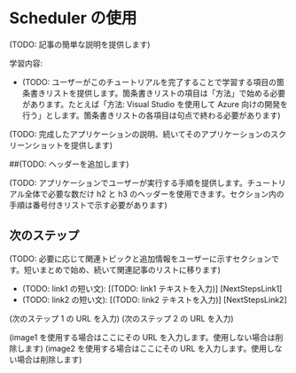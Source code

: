 <properties linkid="get-started-with-scheduler" urlDisplayName="Scheduler の使用" pageTitle="Scheduler の使用 | Azure" metaKeywords="Scheduler" description="TBD" umbracoNaviHide="0" disqusComments="1" editor="mattshel" manager="carolz" title="Scheduler の使用" authors="" />


# Scheduler の使用

(TODO: 記事の簡単な説明を提供します)

学習内容:

* (TODO: ユーザーがこのチュートリアルを完了することで学習する項目の箇条書きリストを提供します。箇条書きリストの項目は「方法」で始める必要があります。たとえば「方法: Visual Studio を使用して Azure 向けの開発を行う」とします。箇条書きリストの各項目は句点で終わる必要があります)

(TODO: 完成したアプリケーションの説明、続いてそのアプリケーションのスクリーンショットを提供します)

##(TODO: ヘッダーを追加します)

(TODO: アプリケーションでユーザーが実行する手順を提供します。チュートリアル全体で必要な数だけ h2 と h3 のヘッダーを使用できます。セクション内の手順は番号付きリストで示す必要があります)

## 次のステップ

(TODO: 必要に応じて関連トピックと追加情報をユーザーに示すセクションです。短いまとめで始め、続いて関連記事のリストに移ります)

* (TODO: link1 の短い文): [(TODO: link1 テキストを入力)] [NextStepsLink1]
* (TODO: link2 の短い文): [(TODO: link2 テキストを入力)] [NextStepsLink2]

(次のステップ 1 の URL を入力)
(次のステップ 2 の URL を入力)

(image1 を使用する場合はここにその URL を入力します。使用しない場合は削除します)
(image2 を使用する場合はここにその URL を入力します。使用しない場合は削除します)

